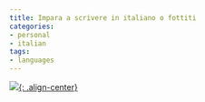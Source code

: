 ```yaml
---
title: Impara a scrivere in italiano o fottiti
categories:
- personal
- italian
tags:
- languages
---
```

[![]({{site.url}}/images/italiano_o_fottiti.jpg){: .align-center}]({{site.url}}/images/italiano_o_fottiti.jpg)

